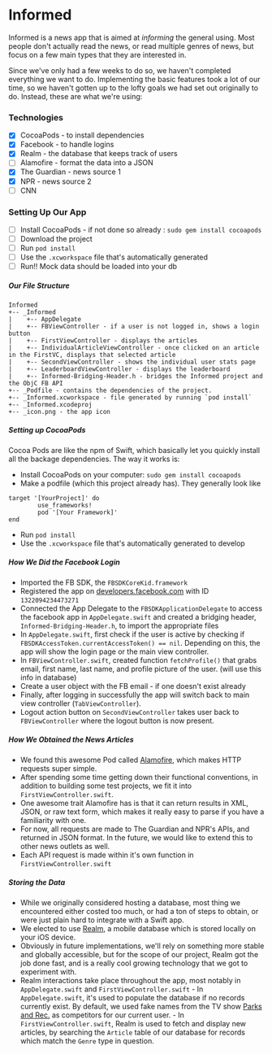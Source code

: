 # Informed

Informed is a news app that is aimed at _informing_ the general using. Most people don't actually read the news, or read multiple genres of news, but focus on a few main types that they are interested in. 

Since we've only had a few weeks to do so, we haven't completed everything we want to do. Implementing the basic features took a lot of our time, so we haven't gotten up to the lofty goals we had set out originally to do. Instead, these are what we're using:

### Technologies
- [x] CocoaPods - to install dependencies
- [x] Facebook - to handle logins
- [x] Realm - the database that keeps track of users
- [ ] Alamofire - format the data into a JSON
- [x] The Guardian - news source 1
- [x] NPR - news source 2
- [ ] CNN

### Setting Up Our App
- [ ] Install CocoaPods - if not done so already : `sudo gem install cocoapods`
- [ ] Download the project
- [ ] Run `pod install`
- [ ] Use the `.xcworkspace` file that's automatically generated
- [ ] Run!! Mock data should be loaded into your db

##### Our File Structure
```
Informed
+-- _Informed
|    +-- AppDelegate
|    +-- FBViewController - if a user is not logged in, shows a login button
|    +-- FirstViewController - displays the articles 
|    +-- IndividualArticleViewController - once clicked on an article in the FirstVC, displays that selected article
|    +-- SecondViewController - shows the individual user stats page
|    +-- LeaderboardViewController - displays the leaderboard
|    +-- Informed-Bridging-Header.h - bridges the Informed project and the ObjC FB API
+-- _Podfile - contains the dependencies of the project. 
+-- _Informed.xcworkspace - file generated by running `pod install`
+-- _Informed.xcodeproj
+-- _icon.png - the app icon
```

##### Setting up CocoaPods
Cocoa Pods are like the npm of Swift, which basically let you quickly install all the backage dependencies. The way it works is:
- Install CocoaPods on your computer: `sudo gem install cocoapods`
- Make a podfile (which this project already has). They generally look like
``` 
target '[YourProject]' do
        use_frameworks!
        pod '[Your Framework]'
end
```
- Run `pod install`
- Use the `.xcworkspace` file that's automatically generated to develop

##### How We Did the Facebook Login
- Imported the FB SDK, the `FBSDKCoreKid.framework`
- Registered the app on [developers.facebook.com](developers.facebook.com) with ID `1322094234473271`
- Connected the App Delegate to the `FBSDKApplicationDelegate` to access the facebook app in `AppDelegate.swift` and created a bridging header, `Informed-Bridging-Header.h`, to import the appropriate files
- In `AppDelegate.swift`, first check if the user is active by checking if `FBSDKAccessToken.currentAccessToken() == nil`. Depending on this, the app will show the login page or the main view controller.
- In `FBViewController.swift`, created function `fetchProfile()` that grabs email, first name, last name, and profile picture of the user. (will use this info in database)
- Create a user object with the FB email - if one doesn't exist already
- Finally, after logging in successfully the app will switch back to main view controller (`TabViewController`).
- Logout action button on `SecondViewController` takes user back to `FBViewController` where the logout button is now present.

##### How We Obtained the News Articles
- We found this awesome Pod called [Alamofire](https://github.com/Alamofire/Alamofire), which makes HTTP requests super simple.
- After spending some time getting down their functional conventions, in addition to building some test projects, we fit it into `FirstViewController.swift`.
- One awesome trait Alamofire has is that it can return results in XML, JSON, or raw text form, which makes it really easy to parse if you have a familiarity with one.
- For now, all requests are made to The Guardian and NPR's APIs, and returned in JSON format. In the future, we would like to extend this to other news outlets as well.
- Each API request is made within it's own function in `FirstViewController.swift`

##### Storing the Data
- While we originally considered hosting a database, most thing we encountered either costed too much, or had a ton of steps to obtain, or were just plain hard to integrate with a Swift app.
- We elected to use [Realm](https://realm.io/), a mobile database which is stored locally on your iOS device.
- Obviously in future implementations, we'll rely on something more stable and globally accessible, but for the scope of our project, Realm got the job done fast, and is a really cool growing technology that we got to experiment with.
- Realm interactions take place throughout the app, most notably in `AppDelegate.swift` and `FirstViewController.swift`
        - In `AppDelegate.swift`, it's used to populate the database if no records currently exist. By default, we used fake names from the TV show [Parks and Rec.](http://www.nbc.com/parks-and-recreation) as competitors for our current user.
        - In `FirstViewController.swift`, Realm is used to fetch and display new articles, by searching the `Article` table of our database for records which match the `Genre` type in question.

